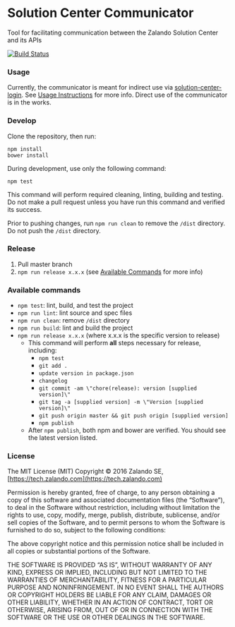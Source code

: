 # Solution Center Communicator
Tool for facilitating communication between the Zalando Solution Center and its APIs

[![Build Status](https://travis-ci.org/zalando-incubator/solution-center-communicator.svg?branch=master)](https://travis-ci.org/zalando-incubator/solution-center-communicator)

### Usage

Currently, the communicator is meant for indirect use via [solution-center-login](https://github.com/zalando-incubator/solution-center-login). See [Usage Instructions](https://github.com/zalando-incubator/solution-center-login#usage) for more info.
Direct use of the communicator is in the works.
	 
### Develop

Clone the repository, then run:

```shell
npm install
bower install
```

During development, use only the following command:

```shell
npm test
```

This command will perform required cleaning, linting, building and testing. Do not make a pull request unless you have run this command and verified its success.

Prior to pushing changes, run `npm run clean` to remove the `/dist` directory. Do not push the `/dist` directory.

### Release

1. Pull master branch
1. `npm run release x.x.x` (see [Available Commands](#available-commands) for more info)

### Available commands

* `npm test`: lint, build, and test the project
* `npm run lint`: lint source and spec files
* `npm run clean`: remove `/dist` directory
* `npm run build`: lint and build the project
* `npm run release x.x.x` (where x.x.x is the specific version to release)
  * This command will perform **all** steps necessary for release, including:
    * `npm test`
    * `git add .`
    * `update version in package.json`
    * `changelog`
    * `git commit -am \"chore(release): version [supplied version]\"`
    * `git tag -a [supplied version] -m \"Version [supplied version]\"`
    * `git push origin master && git push origin [supplied version]`
    * `npm publish`
  * After `npm publish`, both npm and bower are verified. You should see the latest version listed.

### License
The MIT License (MIT) Copyright © 2016 Zalando SE, [https://tech.zalando.com](https://tech.zalando.com)

Permission is hereby granted, free of charge, to any person obtaining a copy of this software and associated documentation files (the “Software”),
to deal in the Software without restriction, including without limitation the rights to use, copy, modify, merge, publish, distribute, sublicense,
and/or sell copies of the Software, and to permit persons to whom the Software is furnished to do so, subject to the following conditions:

The above copyright notice and this permission notice shall be included in all copies or substantial portions of the Software.

THE SOFTWARE IS PROVIDED “AS IS”, WITHOUT WARRANTY OF ANY KIND, EXPRESS OR IMPLIED, INCLUDING BUT NOT LIMITED TO THE WARRANTIES OF MERCHANTABILITY,
FITNESS FOR A PARTICULAR PURPOSE AND NONINFRINGEMENT. IN NO EVENT SHALL THE AUTHORS OR COPYRIGHT HOLDERS BE LIABLE FOR ANY CLAIM, DAMAGES OR OTHER
LIABILITY, WHETHER IN AN ACTION OF CONTRACT, TORT OR OTHERWISE, ARISING FROM, OUT OF OR IN CONNECTION WITH THE SOFTWARE OR THE USE OR OTHER DEALINGS
IN THE SOFTWARE.
